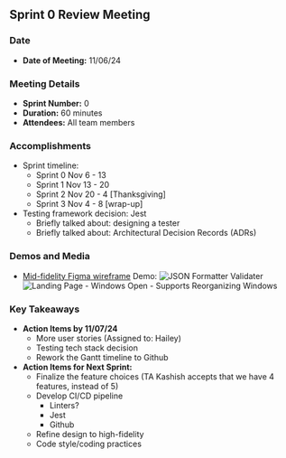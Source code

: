 ## Sprint 0 Review Meeting

### Date

- **Date of Meeting:** 11/06/24

### Meeting Details

- **Sprint Number:** 0
- **Duration:** 60 minutes
- **Attendees:** All team members

### Accomplishments

- Sprint timeline:
  - Sprint 0 Nov 6 - 13
  - Sprint 1 Nov 13 - 20
  - Sprint 2 Nov 20 - 4 [Thanksgiving]
  - Sprint 3 Nov 4 - 8 [wrap-up]
- Testing framework decision: Jest
  - Briefly talked about: designing a tester
  - Briefly talked about: Architectural Decision Records (ADRs)

### Demos and Media

- [Mid-fidelity Figma wireframe](https://www.figma.com/design/KDKjlJwomQLX7ZEIHylx7a/Wireframe?node-id=4088-385&t=9MbCajT7BU3fpj1S-1)
  Demo:
  ![JSON Formatter   Validater](https://github.com/user-attachments/assets/a20e5148-6869-4293-bb76-cde2635e3a89)
  ![Landing Page - Windows Open - Supports Reorganizing Windows](https://github.com/user-attachments/assets/09fb0441-6814-415e-8e84-866d67041477)

### Key Takeaways

- **Action Items by 11/07/24**
  - More user stories (Assigned to: Hailey)
  - Testing tech stack decision
  - Rework the Gantt timeline to Github
- **Action Items for Next Sprint:**
  - Finalize the feature choices (TA Kashish accepts that we have 4 features, instead of 5)
  - Develop CI/CD pipeline
    - Linters?
    - Jest
    - Github
  - Refine design to high-fidelity
  - Code style/coding practices
